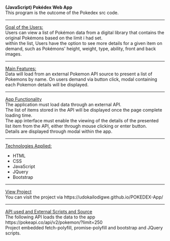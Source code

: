 **(JavaScript) Pokédex Web App** <br>
This program is the outcome of the Pokedex src code.

<hr>
<ins>Goal of the Users:</ins><br>
Users can view a list of Pokémon data from a digital library that contains the original Pokémons based on the limit i had set. <br>
within the list, Users have the option to see more details for a given item on demand, such as Pokémons' height, weight, type, ability, front and back images.
<hr>
<ins>Main Features:</ins><br>
Data will load from an external Pokemon API source to present a list of Pokemons by name. On users demand via button click, modal containing each Pokemon details will be displayed.
<hr>
<ins>App Functionality</ins><br>
The application must load data through an external API.<br>
The list of items stored in the API will be displayed once the page complete loading time.<br>
The app interface must enable the viewing of the details of the presented list item from the API, either through mouse clicking or enter button.<br>
Details are displayed through modal within the app.<br>
<hr>
<ins>Technologies Applied:</ins>
<ul>
<li>HTML</li>
<li>CSS</li>
<li>JavaScript</li>
<li>JQuery</li>
<li>Bootstrap</li>
</ul>
<hr>
<ins>View Project </ins><br>
You can visit the project via     https://udokailodigwe.github.io/POKEDEX-App/
<hr>
<ins>API used and External Scripts and Source</ins><br>
The following API loads the data to the app https://pokeapi.co/api/v2/pokemon/?limit=250 <br>
Project embedded fetch-polyfill, promise-polyfill and bootstrap and JQuery scripts.
